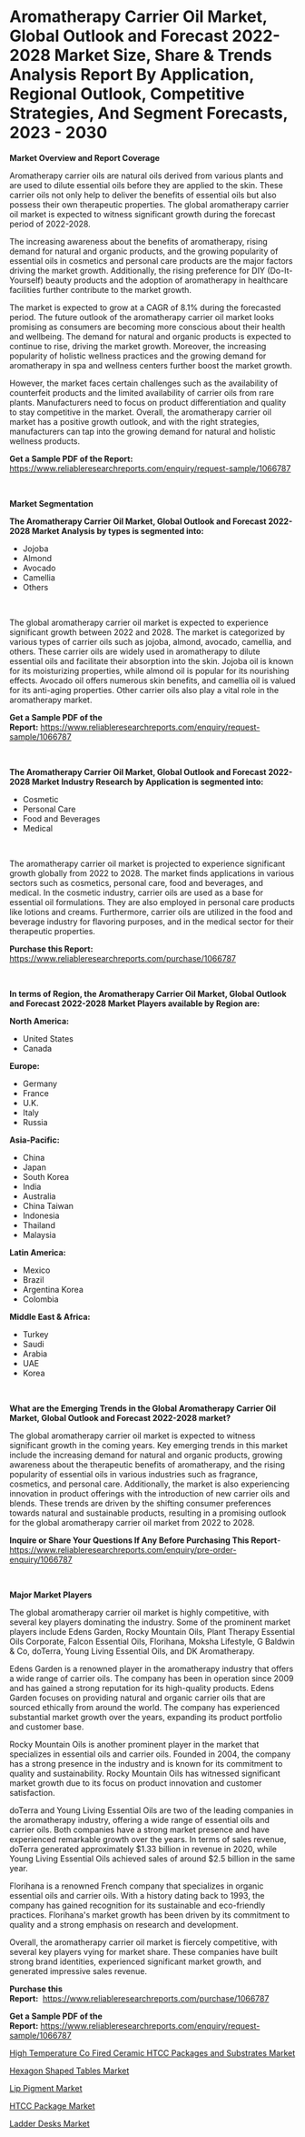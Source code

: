 <p><h1>Aromatherapy Carrier Oil Market, Global Outlook and Forecast 2022-2028 Market Size, Share & Trends Analysis Report By Application, Regional Outlook, Competitive Strategies, And Segment Forecasts, 2023 - 2030</h1></p><p><strong>Market Overview and Report Coverage</strong></p>
<p><p>Aromatherapy carrier oils are natural oils derived from various plants and are used to dilute essential oils before they are applied to the skin. These carrier oils not only help to deliver the benefits of essential oils but also possess their own therapeutic properties. The global aromatherapy carrier oil market is expected to witness significant growth during the forecast period of 2022-2028.</p><p>The increasing awareness about the benefits of aromatherapy, rising demand for natural and organic products, and the growing popularity of essential oils in cosmetics and personal care products are the major factors driving the market growth. Additionally, the rising preference for DIY (Do-It-Yourself) beauty products and the adoption of aromatherapy in healthcare facilities further contribute to the market growth.</p><p>The market is expected to grow at a CAGR of 8.1% during the forecasted period. The future outlook of the aromatherapy carrier oil market looks promising as consumers are becoming more conscious about their health and wellbeing. The demand for natural and organic products is expected to continue to rise, driving the market growth. Moreover, the increasing popularity of holistic wellness practices and the growing demand for aromatherapy in spa and wellness centers further boost the market growth.</p><p>However, the market faces certain challenges such as the availability of counterfeit products and the limited availability of carrier oils from rare plants. Manufacturers need to focus on product differentiation and quality to stay competitive in the market. Overall, the aromatherapy carrier oil market has a positive growth outlook, and with the right strategies, manufacturers can tap into the growing demand for natural and holistic wellness products.</p></p>
<p><strong>Get a Sample PDF of the Report:</strong> <a href="https://www.reliableresearchreports.com/enquiry/request-sample/1066787">https://www.reliableresearchreports.com/enquiry/request-sample/1066787</a></p>
<p>&nbsp;</p>
<p><strong>Market Segmentation</strong></p>
<p><strong>The Aromatherapy Carrier Oil Market, Global Outlook and Forecast 2022-2028 Market Analysis by types is segmented into:</strong></p>
<p><ul><li>Jojoba</li><li>Almond</li><li>Avocado</li><li>Camellia</li><li>Others</li></ul></p>
<p>&nbsp;</p>
<p><p>The global aromatherapy carrier oil market is expected to experience significant growth between 2022 and 2028. The market is categorized by various types of carrier oils such as jojoba, almond, avocado, camellia, and others. These carrier oils are widely used in aromatherapy to dilute essential oils and facilitate their absorption into the skin. Jojoba oil is known for its moisturizing properties, while almond oil is popular for its nourishing effects. Avocado oil offers numerous skin benefits, and camellia oil is valued for its anti-aging properties. Other carrier oils also play a vital role in the aromatherapy market.</p></p>
<p><strong>Get a Sample PDF of the Report:</strong>&nbsp;<a href="https://www.reliableresearchreports.com/enquiry/request-sample/1066787">https://www.reliableresearchreports.com/enquiry/request-sample/1066787</a></p>
<p>&nbsp;</p>
<p><strong>The Aromatherapy Carrier Oil Market, Global Outlook and Forecast 2022-2028 Market Industry Research by Application is segmented into:</strong></p>
<p><ul><li>Cosmetic</li><li>Personal Care</li><li>Food and Beverages</li><li>Medical</li></ul></p>
<p>&nbsp;</p>
<p><p>The aromatherapy carrier oil market is projected to experience significant growth globally from 2022 to 2028. The market finds applications in various sectors such as cosmetics, personal care, food and beverages, and medical. In the cosmetic industry, carrier oils are used as a base for essential oil formulations. They are also employed in personal care products like lotions and creams. Furthermore, carrier oils are utilized in the food and beverage industry for flavoring purposes, and in the medical sector for their therapeutic properties.</p></p>
<p><strong>Purchase this Report:</strong>&nbsp; <a href="https://www.reliableresearchreports.com/purchase/1066787">https://www.reliableresearchreports.com/purchase/1066787</a></p>
<p>&nbsp;</p>
<p><strong>In terms of Region, the Aromatherapy Carrier Oil Market, Global Outlook and Forecast 2022-2028 Market Players available by Region are:</strong></p>
<p>
    <p> <strong> North America: </strong>
        <ul>
            <li>United States</li>
            <li>Canada</li>
        </ul>
        </p> 
    <p> <strong> Europe: </strong>
        <ul>
            <li>Germany</li>
            <li>France</li>
            <li>U.K.</li>
            <li>Italy</li>
            <li>Russia</li>
        </ul>
        </p> 
    <p> <strong> Asia-Pacific: </strong>
        <ul>
            <li>China</li>
            <li>Japan</li>
            <li>South Korea</li>
            <li>India</li>
            <li>Australia</li>
            <li>China Taiwan</li>
            <li>Indonesia</li>
            <li>Thailand</li>
            <li>Malaysia</li>
        </ul>
        </p> 
    <p> <strong> Latin America: </strong>
        <ul>
            <li>Mexico</li>
            <li>Brazil</li>
            <li>Argentina Korea</li>
            <li>Colombia</li>
        </ul>
        </p> 
    <p> <strong> Middle East & Africa: </strong>
        <ul>
            <li>Turkey</li>
            <li>Saudi</li>
            <li>Arabia</li>
            <li>UAE</li>
            <li>Korea</li>
        </ul>
    </p>
    </p>
<p>&nbsp;</p>
<p><strong>What are the Emerging Trends in the Global Aromatherapy Carrier Oil Market, Global Outlook and Forecast 2022-2028 market?</strong></p>
<p><p>The global aromatherapy carrier oil market is expected to witness significant growth in the coming years. Key emerging trends in this market include the increasing demand for natural and organic products, growing awareness about the therapeutic benefits of aromatherapy, and the rising popularity of essential oils in various industries such as fragrance, cosmetics, and personal care. Additionally, the market is also experiencing innovation in product offerings with the introduction of new carrier oils and blends. These trends are driven by the shifting consumer preferences towards natural and sustainable products, resulting in a promising outlook for the global aromatherapy carrier oil market from 2022 to 2028.</p></p>
<p><strong>Inquire or Share Your Questions If Any Before Purchasing This Report</strong>- <a href="https://www.reliableresearchreports.com/enquiry/pre-order-enquiry/1066787">https://www.reliableresearchreports.com/enquiry/pre-order-enquiry/1066787</a></p>
<p>&nbsp;</p>
<p><strong>Major Market Players</strong></p>
<p><p>The global aromatherapy carrier oil market is highly competitive, with several key players dominating the industry. Some of the prominent market players include Edens Garden, Rocky Mountain Oils, Plant Therapy Essential Oils Corporate, Falcon Essential Oils, Florihana, Moksha Lifestyle, G Baldwin & Co, doTerra, Young Living Essential Oils, and DK Aromatherapy.</p><p>Edens Garden is a renowned player in the aromatherapy industry that offers a wide range of carrier oils. The company has been in operation since 2009 and has gained a strong reputation for its high-quality products. Edens Garden focuses on providing natural and organic carrier oils that are sourced ethically from around the world. The company has experienced substantial market growth over the years, expanding its product portfolio and customer base.</p><p>Rocky Mountain Oils is another prominent player in the market that specializes in essential oils and carrier oils. Founded in 2004, the company has a strong presence in the industry and is known for its commitment to quality and sustainability. Rocky Mountain Oils has witnessed significant market growth due to its focus on product innovation and customer satisfaction.</p><p>doTerra and Young Living Essential Oils are two of the leading companies in the aromatherapy industry, offering a wide range of essential oils and carrier oils. Both companies have a strong market presence and have experienced remarkable growth over the years. In terms of sales revenue, doTerra generated approximately $1.33 billion in revenue in 2020, while Young Living Essential Oils achieved sales of around $2.5 billion in the same year.</p><p>Florihana is a renowned French company that specializes in organic essential oils and carrier oils. With a history dating back to 1993, the company has gained recognition for its sustainable and eco-friendly practices. Florihana's market growth has been driven by its commitment to quality and a strong emphasis on research and development.</p><p>Overall, the aromatherapy carrier oil market is fiercely competitive, with several key players vying for market share. These companies have built strong brand identities, experienced significant market growth, and generated impressive sales revenue.</p></p>
<p><strong>Purchase this Report:</strong>&nbsp;&nbsp;<a href="https://www.reliableresearchreports.com/purchase/1066787">https://www.reliableresearchreports.com/purchase/1066787</a></p>
<p></p>
<p><strong>Get a Sample PDF of the Report:</strong>&nbsp;<a href="https://www.reliableresearchreports.com/enquiry/request-sample/1066787">https://www.reliableresearchreports.com/enquiry/request-sample/1066787</a></p>
<p><p><a href="https://www.reportprime.com/high-temperature-co-fired-ceramic-htcc-packages-and-substrates-r4381">High Temperature Co Fired Ceramic HTCC Packages and Substrates Market</a></p><p><a href="https://medium.com/@ulicesdoyle2023/hexagon-shaped-tables-market-size-growth-forecast-2023-2030-76395ff11608">Hexagon Shaped Tables Market</a></p><p><a href="https://www.linkedin.com/pulse/lip-pigment-market-size-share-global-analysis-report-2023-eumee/">Lip Pigment Market</a></p><p><a href="https://www.reportprime.com/htcc-package-r4382">HTCC Package Market</a></p><p><a href="https://medium.com/@shaniekunze/ladder-desks-market-size-growth-forecast-2023-2030-3c9213ff2ba9">Ladder Desks Market</a></p></p>